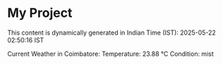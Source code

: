 # My Project

This content is dynamically generated in Indian Time (IST): 2025-05-22 02:50:16 IST


Current Weather in Coimbatore:
Temperature: 23.88 °C
Condition: mist
